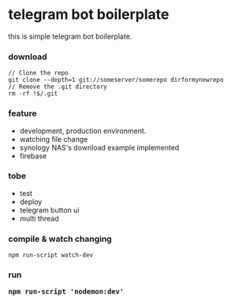 <h1>telegram bot boilerplate</h1>

this is simple telegram bot boilerplate.

<h3>download</h3>

```
// Clone the repo
git clone --depth=1 git://someserver/somerepo dirformynewrepo
// Remove the .git directory
rm -rf !$/.git
```

<h3>feature</h3>

- development, production environment.
- watching file change
- synology NAS's download example implemented
- firebase

<h3>tobe</h3>

- test
- deploy
- telegram button ui
- multi thread

<h3> compile & watch changing</h3>

```
npm run-script watch-dev
```

<h3>run

```
npm run-script 'nodemon:dev'
```
